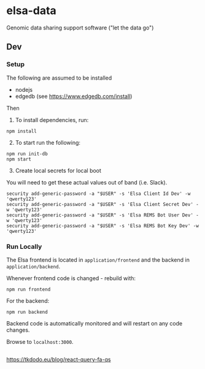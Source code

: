 # elsa-data

Genomic data sharing support software ("let the data go")

## Dev

### Setup

The following are assumed to be installed

- nodejs
- edgedb (see https://www.edgedb.com/install)

Then

1. To install dependencies, run:

```shell
npm install
```

2. To start run the following:

```shell
npm run init-db
npm start
```

3. Create local secrets for local boot

You will need to get these actual values out of band (i.e. Slack).

```shell
security add-generic-password -a "$USER" -s 'Elsa Client Id Dev' -w 'qwerty123'
security add-generic-password -a "$USER" -s 'Elsa Client Secret Dev' -w 'qwerty123'
security add-generic-password -a "$USER" -s 'Elsa REMS Bot User Dev' -w 'qwerty123'
security add-generic-password -a "$USER" -s 'Elsa REMS Bot Key Dev' -w 'qwerty123'
```

### Run Locally

The Elsa frontend is located in `application/frontend` and the backend in `application/backend`.

Whenever frontend code is changed - rebuild with:

```shell
npm run frontend
```

For the backend:

```shell
npm run backend
```

Backend code is automatically monitored and will restart on any code changes.

Browse to `localhost:3000`.

##

https://tkdodo.eu/blog/react-query-fa-qs
